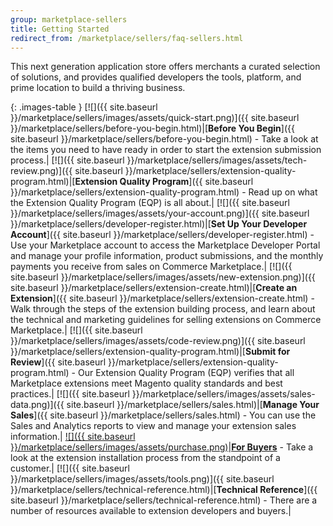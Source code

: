 ```yaml
---
group: marketplace-sellers
title: Getting Started
redirect_from: /marketplace/sellers/faq-sellers.html
---
```


This next generation application store offers merchants a curated selection of solutions, and provides qualified developers the tools, platform, and prime location to build a thriving business.

{: .images-table }
[![]({{ site.baseurl }}/marketplace/sellers/images/assets/quick-start.png)]({{ site.baseurl }}/marketplace/sellers/before-you-begin.html)|[**Before You Begin**]({{ site.baseurl }}/marketplace/sellers/before-you-begin.html) - Take a look at the items you need to have ready in order to start the extension submission process.|
[![]({{ site.baseurl }}/marketplace/sellers/images/assets/tech-review.png)]({{ site.baseurl }}/marketplace/sellers/extension-quality-program.html)|[**Extension Quality Program**]({{ site.baseurl }}/marketplace/sellers/extension-quality-program.html) - Read up on what the Extension Quality Program (EQP) is all about.|
[![]({{ site.baseurl }}/marketplace/sellers/images/assets/your-account.png)]({{ site.baseurl }}/marketplace/sellers/developer-register.html)|[**Set Up Your Developer Account**]({{ site.baseurl }}/marketplace/sellers/developer-register.html) - Use your Marketplace account to access the Marketplace Developer Portal and  manage your profile information, product submissions, and the monthly payments you receive from sales on Commerce Marketplace.|
[![]({{ site.baseurl }}/marketplace/sellers/images/assets/new-extension.png)]({{ site.baseurl }}/marketplace/sellers/extension-create.html)|[**Create an Extension**]({{ site.baseurl }}/marketplace/sellers/extension-create.html) - Walk through the steps of the extension building process, and learn about the technical and marketing guidelines for selling extensions on Commerce Marketplace.|
[![]({{ site.baseurl }}/marketplace/sellers/images/assets/code-review.png)]({{ site.baseurl }}/marketplace/sellers/extension-quality-program.html)|[**Submit for Review**]({{ site.baseurl }}/marketplace/sellers/extension-quality-program.html) - Our Extension Quality Program (EQP) verifies that all Marketplace extensions meet Magento quality standards and best practices.|
[![]({{ site.baseurl }}/marketplace/sellers/images/assets/sales-data.png)]({{ site.baseurl }}/marketplace/sellers/sales.html)|[**Manage Your Sales**]({{ site.baseurl }}/marketplace/sellers/sales.html) - You can use the Sales and Analytics reports to view and manage your extension sales information.|
[![]({{ site.baseurl }}/marketplace/sellers/images/assets/purchase.png)][1]|[**For Buyers**](https://docs.magento.com/m2/ee/user_guide/magento/magento-marketplace.html) - Take a look at the extension installation process from the standpoint of a customer.|
[![]({{ site.baseurl }}/marketplace/sellers/images/assets/tools.png)]({{ site.baseurl }}/marketplace/sellers/technical-reference.html)|[**Technical Reference**]({{ site.baseurl }}/marketplace/sellers/technical-reference.html) - There are a number of resources available to extension developers and buyers.|

[1]: https://docs.magento.com/m2/ee/user_guide/magento/magento-marketplace.html